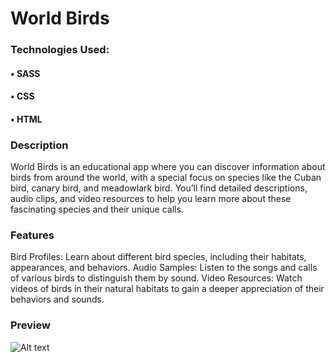 # World Birds
### Technologies Used:
#### • SASS
#### • CSS
#### • HTML
### Description
World Birds is an educational app where you can discover information about birds from around the world, with a special focus on species like the Cuban bird, canary bird, and meadowlark bird. You’ll find detailed descriptions, audio clips, and video resources to help you learn more about these fascinating species and their unique calls.

### Features
Bird Profiles: Learn about different bird species, including their habitats, appearances, and behaviors.
Audio Samples: Listen to the songs and calls of various birds to distinguish them by sound.
Video Resources: Watch videos of birds in their natural habitats to gain a deeper appreciation of their behaviors and sounds.
### Preview

![Alt text](assets/images/image.png)